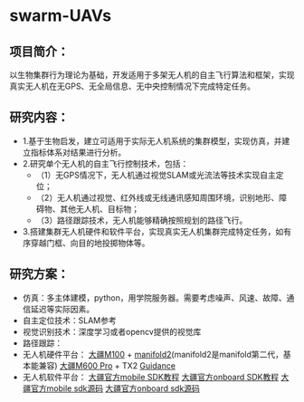 # swarm-UAVs
## 项目简介：
以生物集群行为理论为基础，开发适用于多架无人机的自主飞行算法和框架，实现真实无人机在无GPS、无全局信息、无中央控制情况下完成特定任务。
## 研究内容：
- 1.基于生物启发，建立可适用于实际无人机系统的集群模型，实现仿真，并建立指标体系对结果进行分析。
- 2.研究单个无人机的自主飞行控制技术，包括：
  - （1）无GPS情况下，无人机通过视觉SLAM或光流法等技术实现自主定位；
  - （2）无人机通过视觉、红外线或无线通讯感知周围环境，识别地形、障碍物、其他无人机、目标物；
  - （3）路径跟踪技术，无人机能够精确按照规划的路径飞行。
- 3.搭建集群无人机硬件和软件平台，实现真实无人机集群完成特定任务，如有序穿越门框、向目的地投掷物体等。
## 研究方案：
- 仿真：多主体建模，python，用学院服务器。需要考虑噪声、风速、故障、通信延迟等实际因素。
- 自主定位技术：SLAM参考
- 视觉识别技术：深度学习或者opencv提供的视觉库
- 路径跟踪：
- 无人机硬件平台：
[大疆M100](https://www.dji.com/cn/matrice100?site=brandsite&from=nav) + [manifold2](https://www.dji.com/cn/manifold-2?site=brandsite&from=nav)(manifold2是manifold第二代，基本能兼容)
[大疆M600 Pro](https://www.dji.com/cn/matrice600-pro?site=brandsite&from=nav) + TX2
[Guidance](https://www.dji.com/cn/guidance?site=brandsite&from=nav)
- 无人机软件平台：
[大疆官方mobile SDK教程](https://developer.dji.com/cn/mobile-sdk/documentation/introduction/index.html)
[大疆官方onboard SDK教程](https://developer.dji.com/cn/onboard-sdk/documentation/quick-start/index.html)
[大疆官方mobile sdk源码](https://github.com/dji-sdk/Mobile-SDK-Android)
[大疆官方onboard sdk源码](https://github.com/dji-sdk/Onboard-SDK)




